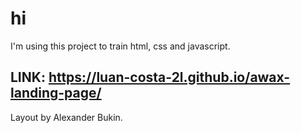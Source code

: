 # hi
I'm using this project to train html, css and javascript.

## LINK: https://luan-costa-2l.github.io/awax-landing-page/

Layout by Alexander Bukin.